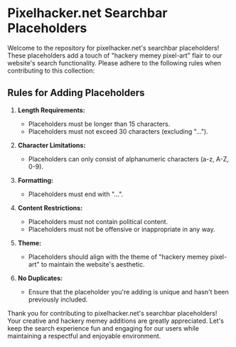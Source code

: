# Pixelhacker.net Searchbar Placeholders

Welcome to the repository for pixelhacker.net's searchbar placeholders! These placeholders add a touch of "hackery memey pixel-art" flair to our website's search functionality. Please adhere to the following rules when contributing to this collection:

## Rules for Adding Placeholders

1. **Length Requirements:**
   - Placeholders must be longer than 15 characters.
   - Placeholders must not exceed 30 characters (excluding "…").

2. **Character Limitations:**
   - Placeholders can only consist of alphanumeric characters (a-z, A-Z, 0-9).

3. **Formatting:**
   - Placeholders must end with "…".

4. **Content Restrictions:**
   - Placeholders must not contain political content.
   - Placeholders must not be offensive or inappropriate in any way.

5. **Theme:**
   - Placeholders should align with the theme of "hackery memey pixel-art" to maintain the website's aesthetic.

6. **No Duplicates:**
   - Ensure that the placeholder you're adding is unique and hasn't been previously included.

Thank you for contributing to pixelhacker.net's searchbar placeholders! Your creative and hackery memey additions are greatly appreciated. Let's keep the search experience fun and engaging for our users while maintaining a respectful and enjoyable environment.